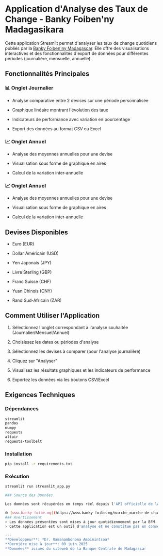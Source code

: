 # Application d'Analyse des Taux de Change - Banky Foiben'ny Madagasikara
Cette application Streamlit permet d'analyser les taux de change quotidiens publiés par la [Banky Foiben'ny Madagascar](https://www.banky-foibe.mg/marche_marche-de-change). 
Elle offre des visualisations interactives et des fonctionnalités d'export de données pour différentes périodes (journalière, mensuelle, annuelle).

## Fonctionnalités Principales

### 📊 Onglet Journalier

- Analyse comparative entre 2 devises sur une période personnalisée

- Graphique linéaire montrant l'évolution des taux

- Indicateurs de performance avec variation en pourcentage

- Export des données au format CSV ou Excel

### 📈 Onglet Annuel

- Analyse des moyennes annuelles pour une devise

- Visualisation sous forme de graphique en aires

- Calcul de la variation inter-annuelle

### 📈 Onglet Annuel

- Analyse des moyennes annuelles pour une devise

- Visualisation sous forme de graphique en aires

- Calcul de la variation inter-annuelle

## Devises Disponibles

- Euro (EUR)

- Dollar Américain (USD)

- Yen Japonais (JPY)

- Livre Sterling (GBP)

- Franc Suisse (CHF)

- Yuan Chinois (CNY)

- Rand Sud-Africain (ZAR)

## Comment Utiliser l'Application

1. Sélectionnez l'onglet correspondant à l'analyse souhaitée (Journalier/Mensuel/Annuel)

2. Choisissez les dates ou périodes d'analyse

3. Sélectionnez les devises à comparer (pour l'analyse journalière)

3. Cliquez sur "Analyser"

4. Visualisez les résultats graphiques et les indicateurs de performance

5. Exportez les données via les boutons CSV/Excel



## Exigences Techniques

### Dépendances

```bash
streamlit
pandas
numpy
requests
altair
requests-toolbelt
```

### Installation
```bash
pip install -r requirements.txt
```

### Exécution

```bash
streamlit run streamlit_app.py

### Source des Données

Les données sont récupérées en temps réel depuis l'API officielle de la **Banky Foiben'ny Madagasikara (Banque Centrale de Madagascar)** :

🌐 [www.banky-foibe.mg](https://www.banky-foibe.mg/marche_marche-de-change)
### Avertissement
> Les données présentées sont mises à jour quotidiennement par la BFM.
> Cette application est un outil d'analyse et ne constitue pas un conseil financier.

---
**Développeur**: *Dr. Ramanambonona Ambinintsoa*
**Dernière mise à jour**: 09 juin 2025
**Données** issues du siteweb de la Banque Centrale de Madagascar
